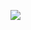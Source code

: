 
![](https://xfpc1w.bay.livefilestore.com/y2pe2uQNcP7GmEAxOMrdz-czHgy08ZF97RzMNhAyYF0dwa-Wacr6cd_JUtj1Cq4fxt3Fu8WS4UANgcGKGLEoqfp0eFaLRWhILqeSSt-N4m7PLU/logo%201.png)
